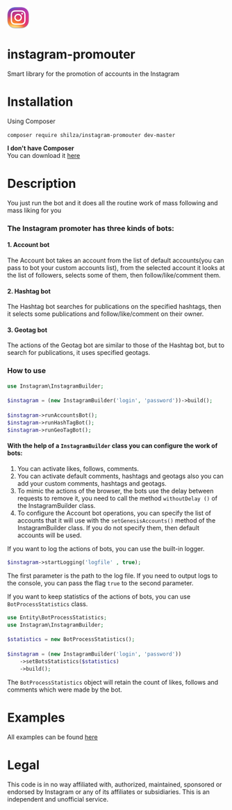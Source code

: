 ![](https://github.com/Shilza/instagram-promouter/blob/master/instagram.png)
# instagram-promouter
Smart library for the promotion of accounts in the Instagram  

# Installation
Using Composer  

```composer require shilza/instagram-promouter dev-master```

**I don't have Composer**  
You can download it [here](https://getcomposer.org/download/)


# Description
You just run the bot and it does all the routine work of mass following and mass liking for you  

### The Instagram promoter has three kinds of bots:
#### 1. Account bot  
The Account bot takes an account from the list of default accounts(you can pass to bot your custom accounts list), from the selected account it looks at the list of followers, selects some of them, then follow/like/comment them.
#### 2. **Hashtag bot**
The Hashtag bot searches for publications on the specified hashtags, then it selects some publications and follow/like/comment on their owner.
#### 3. **Geotag bot**
The actions of the Geotag bot are similar to those of the Hashtag bot, but to search for publications, it uses specified geotags.

### How to use
```php
use Instagram\InstagramBuilder;

$instagram = (new InstagramBuilder('login', 'password'))->build();

$instagram->runAccountsBot();
$instagram->runHashTagBot();
$instagram->runGeoTagBot();
```  

#### With the help of a `InstagramBuilder` class you can configure the work of bots:
1. You can activate likes, follows, comments.
2. You can activate default comments, hashtags and geotags also you can add your custom comments, hashtags and geotags.
3. To mimic the actions of the browser, the bots use the delay between requests to remove it, you need to call the method `withoutDelay ()` of the InstagramBuilder class.
4. To configure the Account bot operations, you can specify the list of accounts that it will use with the `setGenesisAccounts()` method of the InstagramBuilder class. If you do not specify them, then default accounts will be used.

If you want to log the actions of bots, you can use the built-in logger.  
```php
$instagram->startLogging('logfile' , true);
```  
The first parameter is the path to the log file.
If you need to output logs to the console, you can pass the flag `true` to the second parameter.
  
  
If you want to keep statistics of the actions of bots, you can use `BotProcessStatistics` class.  

```php
use Entity\BotProcessStatistics;
use Instagram\InstagramBuilder;

$statistics = new BotProcessStatistics();

$instagram = (new InstagramBuilder('login', 'password'))
    ->setBotsStatistics($statistics)
    ->build();
``` 

The `BotProcessStatistics` object will retain the count of likes, follows and comments which were made by the bot.

# Examples
All examples can be found [here](https://github.com/Shilza/instagram-promouter/tree/master/examples)

# Legal
This code is in no way affiliated with, authorized, maintained, sponsored or endorsed by Instagram or any of its affiliates or subsidiaries. This is an independent and unofficial service.
